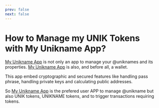 ```yaml
---
prev: false
next: false
---
```


# How to Manage my UNIK Tokens with My Unikname App?

[My Unikname App](https://my.unikname.app/) is not only an app to manage your @uniknames and its properties. [My Unikname App](https://my.unikname.app/) is also, and before all, a wallet. 

This app embed cryptographic and secured features like handling pass phrase, handling private keys and calculating public addresses. 

So [My Unikname App](https://my.unikname.app/) is the prefered user APP to manage @unikname but also UNIK tokens, UNIKNAME tokens, and to trigger transactions requiring tokens.

